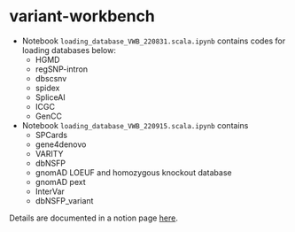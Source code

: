 # variant-workbench

- Notebook `loading_database_VWB_220831.scala.ipynb` contains codes for loading databases below:
  - HGMD
  - regSNP-intron
  - dbscsnv
  - spidex
  - SpliceAI 
  - ICGC
  - GenCC
- Notebook `loading_database_VWB_220915.scala.ipynb` contains
  - SPCards
  - gene4denovo
  - VARITY
  - dbNSFP
  - gnomAD LOEUF and homozygous knockout database
  - gnomAD pext 
  - InterVar
  - dbNSFP_variant
  
Details are documented in a notion page [here](https://www.notion.so/d3b/f958b89d2fc343a7bcfa41e4dfaa0a90?v=951ee808eb714a7fbf3239397941f648).
